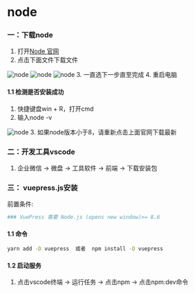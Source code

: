 # node

### 一：下载node
1. 打开[Node 官网](https://nodejs.org/)
2. 点击下面文件下载文件 
  <img :src="$withBase('/assets/images/node.png')" alt="node">
  <img :src="$withBase('/assets/images/node1.jpg')" alt="node">
  <img :src="$withBase('/assets/images/node2.jpg')" alt="node">
3. 一直选下一步直至完成
4. 重启电脑

#### 1.1 检测是否安装成功
1. 快捷键盘win + R，打开cmd 
2. 输入node -v <br/>
  <img :src="$withBase('/assets/images/node4.png')" alt="node">
3. 如果node版本小于8，请重新点击上面官网下载最新

### 二：开发工具vscode
1. 企业微信 -> 微盘 -> 工具软件 -> 前端 -> 下载安装包

### 三： vuepress.js安装
前置条件:
```bash
### VuePress 需要 Node.js (opens new window)>= 8.6
```
#### 1.1 命令
```bash
yarn add -D vuepress  或者  npm install -D vuepress
```
#### 1.2 启动服务 
1. 点击vscode终端 -> 运行任务 -> 点击npm -> 点击npm:dev命令